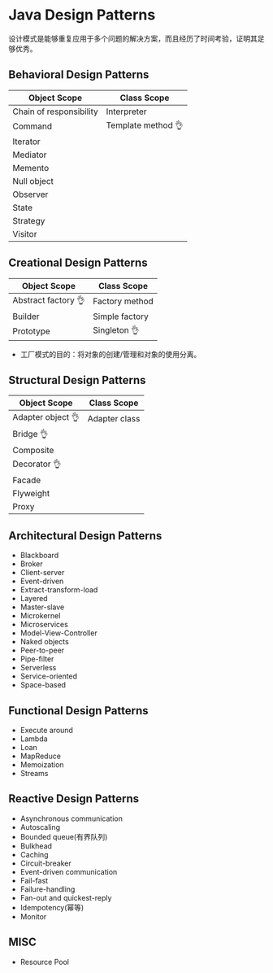 # Java Design Patterns
设计模式是能够重复应用于多个问题的解决方案，而且经历了时间考验，证明其足够优秀。

## Behavioral Design Patterns

|Object Scope|Class Scope|
|---|---|
|Chain of responsibility|Interpreter |
|Command|Template method 👌|
|Iterator| |
|Mediator| |
|Memento| |
|Null object| |
|Observer| |
|State| |
|Strategy| |
|Visitor| |

## Creational Design Patterns
|Object Scope|Class Scope|
|---|---|
|Abstract factory 👌|Factory method|
|Builder|Simple factory|
|Prototype|Singleton 👌|

- 工厂模式的目的：将对象的创建/管理和对象的使用分离。

## Structural Design Patterns
|Object Scope|Class Scope|
|---|---|
|Adapter object 👌 |Adapter class |
|Bridge 👌| |
|Composite| |
|Decorator 👌| |
|Facade| |
|Flyweight| |
|Proxy| |

## Architectural Design Patterns

- Blackboard
- Broker
- Client-server
- Event-driven
- Extract-transform-load
- Layered
- Master-slave
- Microkernel
- Microservices
- Model-View-Controller
- Naked objects
- Peer-to-peer
- Pipe-filter
- Serverless
- Service-oriented
- Space-based

## Functional Design Patterns
- Execute around
- Lambda 
- Loan
- MapReduce
- Memoization
- Streams 

## Reactive Design Patterns
- Asynchronous communication
- Autoscaling
- Bounded queue(有界队列)
- Bulkhead
- Caching
- Circuit-breaker
- Event-driven communication
- Fail-fast
- Failure-handling
- Fan-out and quickest-reply
- Idempotency(幂等)
- Monitor

## MISC
- Resource Pool

